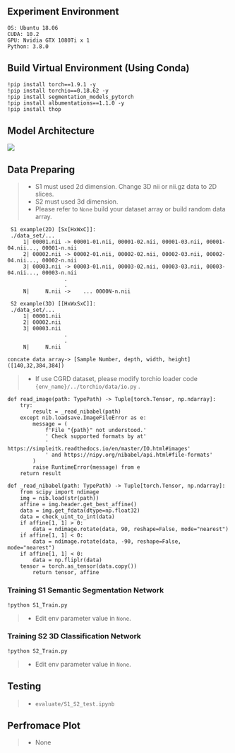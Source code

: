 
## Experiment Environment

```
OS: Ubuntu 18.06
CUDA: 10.2
GPU: Nvidia GTX 1080Ti x 1
Python: 3.8.0
```
## Build Virtual Environment (Using Conda)

```
!pip install torch==1.9.1 -y
!pip install torchio==0.18.62 -y
!pip install segmentation_models_pytorch
!pip install albumentations==1.1.0 -y
!pip install thop
```
## Model Architecture
<img src='https://github.com/IlikeBB/F3DD/blob/main/plot_results/%E6%9E%B6%E6%A7%8B%E5%9C%96.jpg'>

## Data Preparing
> * S1 must used 2d dimension. Change 3D nii or nii.gz data to 2D slices.
> * S2 must used 3d dimension.
> * Please refer to `None` build your dataset array or build random data array.
```
 S1 example(2D) [Sx[HxWxC]]:
 ./data_set/...
     1| 00001.nii -> 00001-01.nii, 00001-02.nii, 00001-03.nii, 00001-04.nii..., 00001-n.nii 
     2| 00002.nii -> 00002-01.nii, 00002-02.nii, 00002-03.nii, 00002-04.nii..., 00002-n.nii 
     3| 00003.nii -> 00003-01.nii, 00003-02.nii, 00003-03.nii, 00003-04.nii..., 00003-n.nii 
                  .
                  .
     N|     N.nii ->    ... 0000N-n.nii 
```
```
 S2 example(3D) [[HxWxSxC]]:
 ./data_set/...
     1| 00001.nii
     2| 00002.nii
     3| 00003.nii
                  .
                  .
     N|     N.nii 
```
```
concate data array-> [Sample Number, depth, width, height] ([140,32,384,384])
```
> * If use CGRD dataset, please modify torchio loader code  `{env_name}/../torchio/data/io.py` .
```
def read_image(path: TypePath) -> Tuple[torch.Tensor, np.ndarray]:
    try:
        result = _read_nibabel(path)
    except nib.loadsave.ImageFileError as e:
        message = (
            f'File "{path}" not understood.'
            ' Check supported formats by at'
            ' https://simpleitk.readthedocs.io/en/master/IO.html#images'
            ' and https://nipy.org/nibabel/api.html#file-formats'
        )
        raise RuntimeError(message) from e
    return result
```
```
def _read_nibabel(path: TypePath) -> Tuple[torch.Tensor, np.ndarray]:
    from scipy import ndimage
    img = nib.load(str(path))
    affine = img.header.get_best_affine()
    data = img.get_fdata(dtype=np.float32)
    data = check_uint_to_int(data)
    if affine[1, 1] > 0:
        data = ndimage.rotate(data, 90, reshape=False, mode="nearest")
    if affine[1, 1] < 0:
        data = ndimage.rotate(data, -90, reshape=False, mode="nearest")
    if affine[1, 1] < 0:                 
        data = np.fliplr(data)    
    tensor = torch.as_tensor(data.copy())
        return tensor, affine
```

### Training S1 Semantic Segmentation Network
```
!python S1_Train.py
```
> * Edit env parameter value in `None`.

### Training S2 3D Classification Network

```
!python S2_Train.py
```
> * Edit env parameter value in `None`.

## Testing
> * `evaluate/S1_S2_test.ipynb`

## Perfromace Plot
> * None
